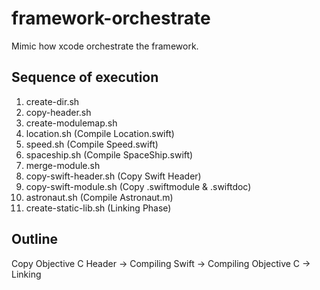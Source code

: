 # framework-orchestrate
Mimic how xcode orchestrate the framework.

## Sequence of execution
1. create-dir.sh
2. copy-header.sh
3. create-modulemap.sh
4. location.sh (Compile Location.swift)
5. speed.sh (Compile Speed.swift)
6. spaceship.sh (Compile SpaceShip.swift)
7. merge-module.sh
8. copy-swift-header.sh (Copy Swift Header)
9. copy-swift-module.sh (Copy .swiftmodule & .swiftdoc)
10. astronaut.sh (Compile Astronaut.m)
11. create-static-lib.sh (Linking Phase)

## Outline
Copy Objective C Header -> Compiling Swift -> Compiling Objective C -> Linking
